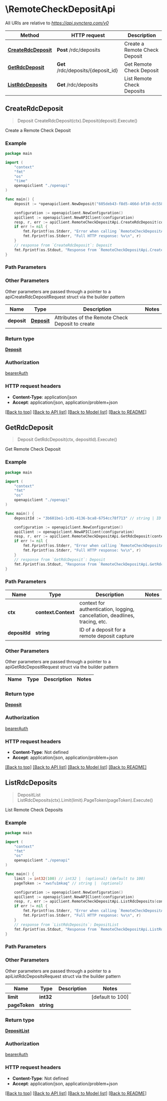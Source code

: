 # \RemoteCheckDepositApi

All URIs are relative to *https://api.synctera.com/v0*

Method | HTTP request | Description
------------- | ------------- | -------------
[**CreateRdcDeposit**](RemoteCheckDepositApi.md#CreateRdcDeposit) | **Post** /rdc/deposits | Create a Remote Check Deposit
[**GetRdcDeposit**](RemoteCheckDepositApi.md#GetRdcDeposit) | **Get** /rdc/deposits/{deposit_id} | Get Remote Check Deposit
[**ListRdcDeposits**](RemoteCheckDepositApi.md#ListRdcDeposits) | **Get** /rdc/deposits | List Remote Check Deposits



## CreateRdcDeposit

> Deposit CreateRdcDeposit(ctx).Deposit(deposit).Execute()

Create a Remote Check Deposit



### Example

```go
package main

import (
    "context"
    "fmt"
    "os"
    "time"
    openapiclient "./openapi"
)

func main() {
    deposit := *openapiclient.NewDeposit("605deb43-f8d5-466d-bf10-dc558b632588", "da2b02b8-1f21-4f3a-b2e0-41eb8ccd8254", int32(8445), time.Now(), time.Now(), int32(4391), "USD", "654cb103-14a6-43de-a76f-7458f267d467", "6bc8921a-7ece-4d00-9c74-cbe27ff6a066", "Status_example", "2d4ff386-adb9-42cc-90ae-8eb82c62702b", openapiclient.vendor_info1{VendorJson: openapiclient.NewVendorJson("ContentType_example", map[string]interface{}(123), "SOCURE")}) // Deposit | Attributes of the Remote Check Deposit to create (optional)

    configuration := openapiclient.NewConfiguration()
    apiClient := openapiclient.NewAPIClient(configuration)
    resp, r, err := apiClient.RemoteCheckDepositApi.CreateRdcDeposit(context.Background()).Deposit(deposit).Execute()
    if err != nil {
        fmt.Fprintf(os.Stderr, "Error when calling `RemoteCheckDepositApi.CreateRdcDeposit``: %v\n", err)
        fmt.Fprintf(os.Stderr, "Full HTTP response: %v\n", r)
    }
    // response from `CreateRdcDeposit`: Deposit
    fmt.Fprintf(os.Stdout, "Response from `RemoteCheckDepositApi.CreateRdcDeposit`: %v\n", resp)
}
```

### Path Parameters



### Other Parameters

Other parameters are passed through a pointer to a apiCreateRdcDepositRequest struct via the builder pattern


Name | Type | Description  | Notes
------------- | ------------- | ------------- | -------------
 **deposit** | [**Deposit**](Deposit.md) | Attributes of the Remote Check Deposit to create | 

### Return type

[**Deposit**](Deposit.md)

### Authorization

[bearerAuth](../../README.md#bearerAuth)

### HTTP request headers

- **Content-Type**: application/json
- **Accept**: application/json, application/problem+json

[[Back to top]](#) [[Back to API list]](../../README.md#documentation-for-api-endpoints)
[[Back to Model list]](../../README.md#documentation-for-models)
[[Back to README]](../../README.md)


## GetRdcDeposit

> Deposit GetRdcDeposit(ctx, depositId).Execute()

Get Remote Check Deposit



### Example

```go
package main

import (
    "context"
    "fmt"
    "os"
    openapiclient "./openapi"
)

func main() {
    depositId := "3b601be1-1c91-4136-bca8-6754cc78f713" // string | ID of a deposit for a remote deposit capture

    configuration := openapiclient.NewConfiguration()
    apiClient := openapiclient.NewAPIClient(configuration)
    resp, r, err := apiClient.RemoteCheckDepositApi.GetRdcDeposit(context.Background(), depositId).Execute()
    if err != nil {
        fmt.Fprintf(os.Stderr, "Error when calling `RemoteCheckDepositApi.GetRdcDeposit``: %v\n", err)
        fmt.Fprintf(os.Stderr, "Full HTTP response: %v\n", r)
    }
    // response from `GetRdcDeposit`: Deposit
    fmt.Fprintf(os.Stdout, "Response from `RemoteCheckDepositApi.GetRdcDeposit`: %v\n", resp)
}
```

### Path Parameters


Name | Type | Description  | Notes
------------- | ------------- | ------------- | -------------
**ctx** | **context.Context** | context for authentication, logging, cancellation, deadlines, tracing, etc.
**depositId** | **string** | ID of a deposit for a remote deposit capture | 

### Other Parameters

Other parameters are passed through a pointer to a apiGetRdcDepositRequest struct via the builder pattern


Name | Type | Description  | Notes
------------- | ------------- | ------------- | -------------


### Return type

[**Deposit**](Deposit.md)

### Authorization

[bearerAuth](../../README.md#bearerAuth)

### HTTP request headers

- **Content-Type**: Not defined
- **Accept**: application/json, application/problem+json

[[Back to top]](#) [[Back to API list]](../../README.md#documentation-for-api-endpoints)
[[Back to Model list]](../../README.md#documentation-for-models)
[[Back to README]](../../README.md)


## ListRdcDeposits

> DepositList ListRdcDeposits(ctx).Limit(limit).PageToken(pageToken).Execute()

List Remote Check Deposits



### Example

```go
package main

import (
    "context"
    "fmt"
    "os"
    openapiclient "./openapi"
)

func main() {
    limit := int32(100) // int32 |  (optional) (default to 100)
    pageToken := "xwsfu1mkaq" // string |  (optional)

    configuration := openapiclient.NewConfiguration()
    apiClient := openapiclient.NewAPIClient(configuration)
    resp, r, err := apiClient.RemoteCheckDepositApi.ListRdcDeposits(context.Background()).Limit(limit).PageToken(pageToken).Execute()
    if err != nil {
        fmt.Fprintf(os.Stderr, "Error when calling `RemoteCheckDepositApi.ListRdcDeposits``: %v\n", err)
        fmt.Fprintf(os.Stderr, "Full HTTP response: %v\n", r)
    }
    // response from `ListRdcDeposits`: DepositList
    fmt.Fprintf(os.Stdout, "Response from `RemoteCheckDepositApi.ListRdcDeposits`: %v\n", resp)
}
```

### Path Parameters



### Other Parameters

Other parameters are passed through a pointer to a apiListRdcDepositsRequest struct via the builder pattern


Name | Type | Description  | Notes
------------- | ------------- | ------------- | -------------
 **limit** | **int32** |  | [default to 100]
 **pageToken** | **string** |  | 

### Return type

[**DepositList**](DepositList.md)

### Authorization

[bearerAuth](../../README.md#bearerAuth)

### HTTP request headers

- **Content-Type**: Not defined
- **Accept**: application/json, application/problem+json

[[Back to top]](#) [[Back to API list]](../../README.md#documentation-for-api-endpoints)
[[Back to Model list]](../../README.md#documentation-for-models)
[[Back to README]](../../README.md)

